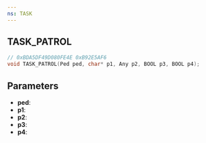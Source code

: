 ```yaml
---
ns: TASK
---
```

## TASK_PATROL

```c
// 0xBDA5DF49D080FE4E 0xB92E5AF6
void TASK_PATROL(Ped ped, char* p1, Any p2, BOOL p3, BOOL p4);
```

## Parameters
* **ped**:
* **p1**:
* **p2**:
* **p3**:
* **p4**:
